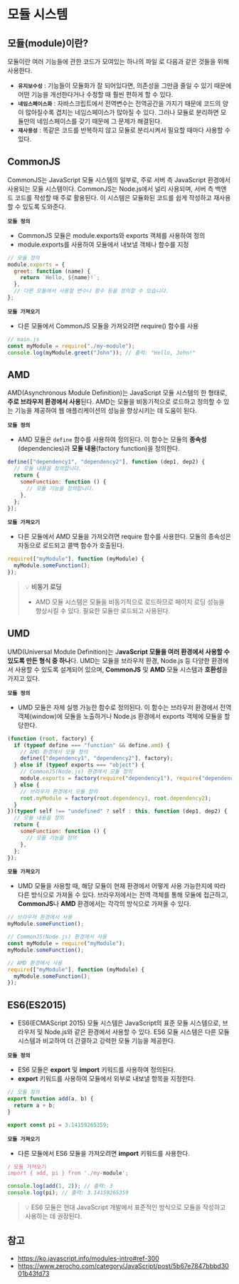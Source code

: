 # 모듈 시스템

## 모듈(module)이란?

모듈이란 여러 기능들에 관한 코드가 모여있는 하나의 파일 로 다음과 같은 것들을 위해 사용한다.

- **`유지보수성`** : 기능들이 모듈화가 잘 되어있다면, 의존성을 그만큼 줄일 수 있기 때문에 어떤 기능을 개선한다거나 수정할 때 훨씬 편하게 할 수 있다.
- **`네임스페이스화`** : 자바스크립트에서 전역변수는 전역공간을 가지기 때문에 코드의 양이 많아질수록 겹치는 네임스페이스가 많아질 수 있다. 그러나 모듈로 분리하면 모듈만의 네임스페이스를 갖기 때문에 그 문제가 해결된다.
- **`재사용성`** : 똑같은 코드를 반복하지 않고 모듈로 분리시켜서 필요할 때마다 사용할 수 있다.

## CommonJS

CommonJS는 JavaScript 모듈 시스템의 일부로, 주로 서버 측 JavaScript 환경에서 사용되는 모듈 시스템이다. CommonJS는 Node.js에서 널리 사용되며, 서버 측 백엔드 코드를 작성할 때 주로 활용된다. 이 시스템은 모듈화된 코드를 쉽게 작성하고 재사용할 수 있도록 도와준다.

**`모듈 정의`**

- CommonJS 모듈은 module.exports와 exports 객체를 사용하여 정의
- module.exports를 사용하여 모듈에서 내보낼 객체나 함수를 지정

```jsx
// 모듈 정의
module.exports = {
  greet: function (name) {
    return `Hello, ${name}!`;
  },
  // 다른 모듈에서 사용할 변수나 함수 등을 정의할 수 있습니다.
};
```

**`모듈 가져오기`**

- 다른 모듈에서 CommonJS 모듈을 가져오려면 require() 함수를 사용

```jsx
// main.js
const myModule = require("./my-module");
console.log(myModule.greet("John")); // 출력: "Hello, John!"
```

## AMD

AMD(Asynchronous Module Definition)는 JavaScript 모듈 시스템의 한 형태로, **주로 브라우저 환경에서 사용**된다. AMD는 모듈을 비동기적으로 로드하고 정의할 수 있는 기능을 제공하여 웹 애플리케이션의 성능을 향상시키는 데 도움이 된다.

**`모듈 정의`**

- AMD 모듈은 `define` 함수를 사용하여 정의된다. 이 함수는 모듈의 **종속성**(dependencies)과 **모듈 내용**(factory function)을 정의한다.

```jsx
define(["dependency1", "dependency2"], function (dep1, dep2) {
  // 모듈 내용을 정의합니다.
  return {
    someFunction: function () {
      // 모듈 기능을 정의합니다.
    },
  };
});
```

**`모듈 가져오기`**

- 다른 모듈에서 AMD 모듈을 가져오려면 require 함수를 사용한다. 모듈의 종속성은 자동으로 로드되고 콜백 함수가 호출된다.

```jsx
require(["myModule"], function (myModule) {
  myModule.someFunction();
});
```

> 💡 **비동기 로딩**
>
> - AMD 모듈 시스템은 모듈을 비동기적으로 로드하므로 페이지 로딩 성능을 향상시킬 수 있다. 필요한 모듈만 로드되고 사용된다.

## UMD

UMD(Universal Module Definition)는 J**avaScript 모듈을 여러 환경에서 사용할 수 있도록 만든 형식 중 하나**다. UMD는 모듈을 브라우저 환경, Node.js 등 다양한 환경에서 사용할 수 있도록 설계되어 있으며, **CommonJS** 및 **AMD** 모듈 시스템과 **호환성**을 가지고 있다.

**`모듈 정의`**

- UMD 모듈은 자체 실행 가능한 함수로 정의된다. 이 함수는 브라우저 환경에서 전역 객체(window)에 모듈을 노출하거나 Node.js 환경에서 exports 객체에 모듈을 할당한다.

```jsx
(function (root, factory) {
  if (typeof define === "function" && define.amd) {
    // AMD 환경에서 모듈 정의
    define(["dependency1", "dependency2"], factory);
  } else if (typeof exports === "object") {
    // CommonJS(Node.js) 환경에서 모듈 정의
    module.exports = factory(require("dependency1"), require("dependency2"));
  } else {
    // 브라우저 환경에서 모듈 정의
    root.myModule = factory(root.dependency1, root.dependency2);
  }
})(typeof self !== "undefined" ? self : this, function (dep1, dep2) {
  // 모듈 내용을 정의
  return {
    someFunction: function () {
      // 모듈 기능을 정의
    },
  };
});
```

**`모듈 가져오기`**

- UMD 모듈을 사용할 때, 해당 모듈이 현재 환경에서 어떻게 사용 가능한지에 따라 다른 방식으로 가져올 수 있다. 브라우저에서는 전역 객체를 통해 모듈에 접근하고, **CommonJS**나 **AMD** 환경에서는 각각의 방식으로 가져올 수 있다.

```jsx
// 브라우저 환경에서 사용
myModule.someFunction();

// CommonJS(Node.js) 환경에서 사용
const myModule = require("myModule");
myModule.someFunction();

// AMD 환경에서 사용
require(["myModule"], function (myModule) {
  myModule.someFunction();
});
```

## ES6(ES2015)

- ES6(ECMAScript 2015) 모듈 시스템은 JavaScript의 표준 모듈 시스템으로, 브라우저 및 Node.js와 같은 환경에서 사용할 수 있다. ES6 모듈 시스템은 다른 모듈 시스템과 비교하여 더 간결하고 강력한 모듈 기능을 제공한다.

**`모듈 정의`**

- ES6 모듈은 **export** 및 **import** 키워드를 사용하여 정의된다.
- **export** 키워드를 사용하여 모듈에서 외부로 내보낼 항목을 지정한다.

```jsx
// 모듈 정의
export function add(a, b) {
  return a + b;
}

export const pi = 3.14159265359;
```

**`모듈 가져오기`**

- 다른 모듈에서 ES6 모듈을 가져오려면 **import** 키워드를 사용한다.

```jsx
/ 모듈 가져오기
import { add, pi } from './my-module';

console.log(add(1, 2)); // 출력: 3
console.log(pi); // 출력: 3.14159265359
```

> 💡 ES6 모듈은 현대 JavaScript 개발에서 표준적인 방식으로 모듈을 작성하고 사용하는 데 권장된다.

## 참고

- https://ko.javascript.info/modules-intro#ref-300
- https://www.zerocho.com/category/JavaScript/post/5b67e7847bbbd3001b43fd73
